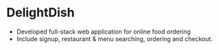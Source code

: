 # DelightDish
- Developed full-stack web application for online food ordering 
- Include signup, restaurant & menu searching, ordering and checkout.  
